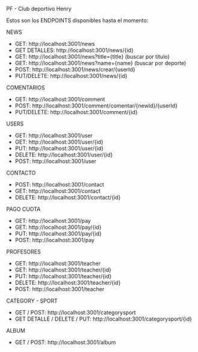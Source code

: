 PF - Club deportivo Henry

Estos son los ENDPOINTS disponibles hasta el momento:

NEWS
- GET: http://localhost:3001/news
- GET DETALLES: http://localhost:3001/news/{id}
- GET: http://localhost:3001/news?title={title} (buscar por titulo)
- GET: http://localhost:3001/news?name={name} (buscar por deporte)
- POST: http://localhost:3001/news/crear/{userId}
- PUT/DELETE: http://localhost:3001/news/{id}

COMENTARIOS
- GET: http://localhost:3001/comment
- POST: http://localhost:3001/comment/comentar/{newId}/{userId}
- PUT/DELETE: http://localhost:3001/comment/{id}

USERS
- GET: http://localhost:3001/user
- GET: http://localhost:3001/user/{id}
- PUT: http://localhost:3001/user/{id}
- DELETE: http://localhost:3001/user/{id}
- POST: http://localhost:3001/user

CONTACTO

- POST: http://localhost:3001/contact
- GET: http://localhost:3001/contact
- DELETE: http://localhost:3001/contact/{id}

PAGO CUOTA

- GET: http://localhost:3001/pay
- GET: http://localhost:3001/pay/{id}
- PUT: http://localhost:3001/pay/{id}
- POST: http://localhost:3001/pay

PROFESORES

- GET: http://localhost:3001/teacher
- GET: http://localhost:3001/teacher/{id}
- PUT: http://localhost:3001/teacher/{id}
- DELETE: http://localhost:3001/teacher/{id}
- POST: http://localhost:3001/teacher

CATEGORY - SPORT

- GET / POST: http://localhost:3001/categorysport
- GET DETALLE / DELETE / PUT: http://localhost:3001/categorysport/{id}

ALBUM

- GET / POST: http://localhost:3001/album

